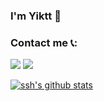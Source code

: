 ### I'm Yiktt 👋

### Contact me 📞:

[![](https://cdn.jsdelivr.net/gh/yiktt/cdn/picture/yikttgithub/tg.svg)](https://t.me/renminqz)
[![](https://cdn.jsdelivr.net/gh/yiktt/cdn/picture/e-mail.png)](mailto:yiktt@proton.me)

[![ssh's github stats](https://github-readme-stats.vercel.app/api?username=yiktt)](https://github.com/yiktt)

